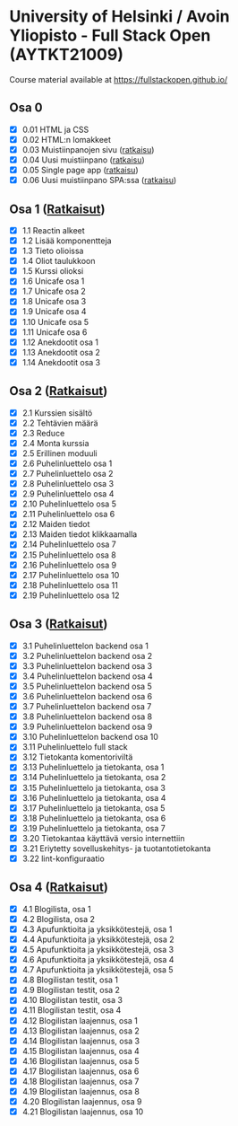 # University of Helsinki / Avoin Yliopisto - Full Stack Open (AYTKT21009)

Course material available at <https://fullstackopen.github.io/>

## Osa 0

- [x] 0.01 HTML ja CSS
- [x] 0.02 HTML:n lomakkeet
- [x] 0.03 Muistiinpanojen sivu ([ratkaisu](osa0#03-muistiinpanojen-sivu))
- [x] 0.04 Uusi muistiinpano ([ratkaisu](osa0#04-uusi-muistiinpano))
- [x] 0.05 Single page app ([ratkaisu](osa0#05-single-page-app))
- [x] 0.06 Uusi muistiinpano SPA:ssa ([ratkaisu](osa0#06-uusi-muistiinpano-spassa))

## Osa 1 ([Ratkaisut](osa1))

- [x] 1.1 Reactin alkeet
- [x] 1.2 Lisää komponentteja
- [x] 1.3 Tieto olioissa
- [x] 1.4 Oliot taulukkoon
- [x] 1.5 Kurssi olioksi
- [x] 1.6 Unicafe osa 1
- [x] 1.7 Unicafe osa 2
- [x] 1.8 Unicafe osa 3
- [x] 1.9 Unicafe osa 4
- [x] 1.10 Unicafe osa 5
- [x] 1.11 Unicafe osa 6
- [x] 1.12 Anekdootit osa 1
- [x] 1.13 Anekdootit osa 2
- [x] 1.14 Anekdootit osa 3

## Osa 2 ([Ratkaisut](osa2))

- [x] 2.1 Kurssien sisältö
- [x] 2.2 Tehtävien määrä
- [x] 2.3 Reduce
- [x] 2.4 Monta kurssia
- [x] 2.5 Erillinen moduuli
- [x] 2.6 Puhelinluettelo osa 1
- [x] 2.7 Puhelinluettelo osa 2
- [x] 2.8 Puhelinluettelo osa 3
- [x] 2.9 Puhelinluettelo osa 4
- [x] 2.10 Puhelinluettelo osa 5
- [x] 2.11 Puhelinluettelo osa 6
- [x] 2.12 Maiden tiedot
- [x] 2.13 Maiden tiedot klikkaamalla
- [x] 2.14 Puhelinluettelo osa 7
- [x] 2.15 Puhelinluettelo osa 8
- [x] 2.16 Puhelinluettelo osa 9 
- [x] 2.17 Puhelinluettelo osa 10
- [x] 2.18 Puhelinluettelo osa 11
- [x] 2.19 Puhelinluettelo osa 12

## Osa 3 ([Ratkaisut](osa3))

- [x] 3.1 Puhelinluettelon backend osa 1
- [x] 3.2 Puhelinluettelon backend osa 2
- [x] 3.3 Puhelinluettelon backend osa 3
- [x] 3.4 Puhelinluettelon backend osa 4
- [x] 3.5 Puhelinluettelon backend osa 5
- [x] 3.6 Puhelinluettelon backend osa 6
- [x] 3.7 Puhelinluettelon backend osa 7
- [x] 3.8 Puhelinluettelon backend osa 8
- [x] 3.9 Puhelinluettelon backend osa 9
- [x] 3.10 Puhelinluettelon backend osa 10
- [x] 3.11 Puhelinluettelo full stack
- [x] 3.12 Tietokanta komentoriviltä
- [x] 3.13 Puhelinluettelo ja tietokanta, osa 1
- [x] 3.14 Puhelinluettelo ja tietokanta, osa 2
- [x] 3.15 Puhelinluettelo ja tietokanta, osa 3
- [x] 3.16 Puhelinluettelo ja tietokanta, osa 4
- [x] 3.17 Puhelinluettelo ja tietokanta, osa 5
- [x] 3.18 Puhelinluettelo ja tietokanta, osa 6
- [x] 3.19 Puhelinluettelo ja tietokanta, osa 7
- [x] 3.20 Tietokantaa käyttävä versio internettiin
- [x] 3.21 Eriytetty sovelluskehitys- ja tuotantotietokanta
- [x] 3.22 lint-konfiguraatio

## Osa 4 ([Ratkaisut](osa3))

- [x] 4.1 Blogilista, osa 1
- [x] 4.2 Blogilista, osa 2
- [x] 4.3 Apufunktioita ja yksikkötestejä, osa 1
- [x] 4.4 Apufunktioita ja yksikkötestejä, osa 2
- [x] 4.5 Apufunktioita ja yksikkötestejä, osa 3
- [x] 4.6 Apufunktioita ja yksikkötestejä, osa 4
- [x] 4.7 Apufunktioita ja yksikkötestejä, osa 5
- [x] 4.8 Blogilistan testit, osa 1
- [x] 4.9 Blogilistan testit, osa 2
- [x] 4.10 Blogilistan testit, osa 3
- [x] 4.11 Blogilistan testit, osa 4
- [x] 4.12 Blogilistan laajennus, osa 1
- [x] 4.13 Blogilistan laajennus, osa 2
- [x] 4.14 Blogilistan laajennus, osa 3
- [x] 4.15 Blogilistan laajennus, osa 4
- [x] 4.16 Blogilistan laajennus, osa 5
- [x] 4.17 Blogilistan laajennus, osa 6
- [x] 4.18 Blogilistan laajennus, osa 7
- [x] 4.19 Blogilistan laajennus, osa 8
- [x] 4.20 Blogilistan laajennus, osa 9
- [x] 4.21 Blogilistan laajennus, osa 10